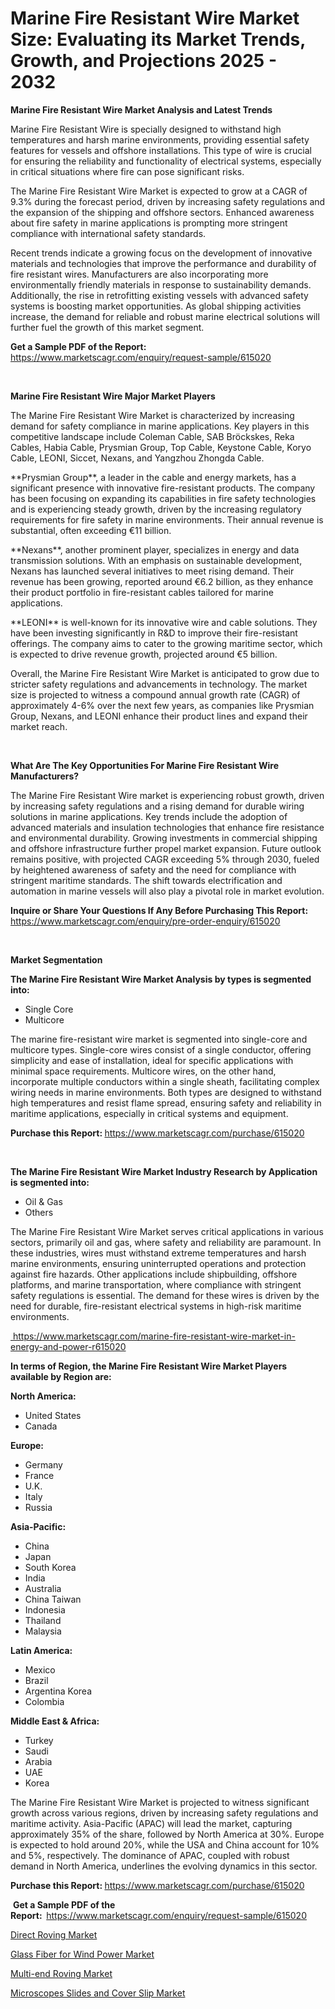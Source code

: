 <p><h1>Marine Fire Resistant Wire Market Size: Evaluating its Market Trends, Growth, and Projections 2025 - 2032</h1></p><p><strong>Marine Fire Resistant Wire Market Analysis and Latest Trends</strong></p>
<p><p>Marine Fire Resistant Wire is specially designed to withstand high temperatures and harsh marine environments, providing essential safety features for vessels and offshore installations. This type of wire is crucial for ensuring the reliability and functionality of electrical systems, especially in critical situations where fire can pose significant risks.</p><p>The Marine Fire Resistant Wire Market is expected to grow at a CAGR of 9.3% during the forecast period, driven by increasing safety regulations and the expansion of the shipping and offshore sectors. Enhanced awareness about fire safety in marine applications is prompting more stringent compliance with international safety standards. </p><p>Recent trends indicate a growing focus on the development of innovative materials and technologies that improve the performance and durability of fire resistant wires. Manufacturers are also incorporating more environmentally friendly materials in response to sustainability demands. Additionally, the rise in retrofitting existing vessels with advanced safety systems is boosting market opportunities. As global shipping activities increase, the demand for reliable and robust marine electrical solutions will further fuel the growth of this market segment.</p></p>
<p><strong>Get a Sample PDF of the Report:&nbsp;</strong> <a href="https://www.marketscagr.com/enquiry/request-sample/615020?utm_campaign=2010&utm_medium=2&utm_source=Github&utm_content=ia&utm_term=24032025&utm_id=marine-fire-resistant-wire">https://www.marketscagr.com/enquiry/request-sample/615020</a></p>
<p>&nbsp;</p>
<p><strong>Marine Fire Resistant Wire Major Market Players</strong></p>
<p><p>The Marine Fire Resistant Wire Market is characterized by increasing demand for safety compliance in marine applications. Key players in this competitive landscape include Coleman Cable, SAB Bröckskes, Reka Cables, Habia Cable, Prysmian Group, Top Cable, Keystone Cable, Koryo Cable, LEONI, Siccet, Nexans, and Yangzhou Zhongda Cable.</p><p>**Prysmian Group**, a leader in the cable and energy markets, has a significant presence with innovative fire-resistant products. The company has been focusing on expanding its capabilities in fire safety technologies and is experiencing steady growth, driven by the increasing regulatory requirements for fire safety in marine environments. Their annual revenue is substantial, often exceeding €11 billion.</p><p>**Nexans**, another prominent player, specializes in energy and data transmission solutions. With an emphasis on sustainable development, Nexans has launched several initiatives to meet rising demand. Their revenue has been growing, reported around €6.2 billion, as they enhance their product portfolio in fire-resistant cables tailored for marine applications.</p><p>**LEONI** is well-known for its innovative wire and cable solutions. They have been investing significantly in R&D to improve their fire-resistant offerings. The company aims to cater to the growing maritime sector, which is expected to drive revenue growth, projected around €5 billion.</p><p>Overall, the Marine Fire Resistant Wire Market is anticipated to grow due to stricter safety regulations and advancements in technology. The market size is projected to witness a compound annual growth rate (CAGR) of approximately 4-6% over the next few years, as companies like Prysmian Group, Nexans, and LEONI enhance their product lines and expand their market reach.</p></p>
<p>&nbsp;</p>
<p><strong>What Are The Key Opportunities For Marine Fire Resistant Wire Manufacturers?</strong></p>
<p><p>The Marine Fire Resistant Wire market is experiencing robust growth, driven by increasing safety regulations and a rising demand for durable wiring solutions in marine applications. Key trends include the adoption of advanced materials and insulation technologies that enhance fire resistance and environmental durability. Growing investments in commercial shipping and offshore infrastructure further propel market expansion. Future outlook remains positive, with projected CAGR exceeding 5% through 2030, fueled by heightened awareness of safety and the need for compliance with stringent maritime standards. The shift towards electrification and automation in marine vessels will also play a pivotal role in market evolution.</p></p>
<p><strong>Inquire or Share Your Questions If Any Before Purchasing This Report:</strong> <a href="https://www.marketscagr.com/enquiry/pre-order-enquiry/615020?utm_campaign=2010&utm_medium=2&utm_source=Github&utm_content=ia&utm_term=24032025&utm_id=marine-fire-resistant-wire">https://www.marketscagr.com/enquiry/pre-order-enquiry/615020</a></p>
<p>&nbsp;</p>
<p><strong>Market Segmentation</strong></p>
<p><strong>The Marine Fire Resistant Wire Market Analysis by types is segmented into:</strong></p>
<p><ul><li>Single Core</li><li>Multicore</li></ul></p>
<p><p>The marine fire-resistant wire market is segmented into single-core and multicore types. Single-core wires consist of a single conductor, offering simplicity and ease of installation, ideal for specific applications with minimal space requirements. Multicore wires, on the other hand, incorporate multiple conductors within a single sheath, facilitating complex wiring needs in marine environments. Both types are designed to withstand high temperatures and resist flame spread, ensuring safety and reliability in maritime applications, especially in critical systems and equipment.</p></p>
<p><strong>Purchase this Report:&nbsp;</strong><a href="https://www.marketscagr.com/purchase/615020?utm_campaign=2010&utm_medium=2&utm_source=Github&utm_content=ia&utm_term=24032025&utm_id=marine-fire-resistant-wire">https://www.marketscagr.com/purchase/615020</a></p>
<p>&nbsp;</p>
<p><strong>The Marine Fire Resistant Wire Market Industry Research by Application is segmented into:</strong></p>
<p><ul><li>Oil & Gas</li><li>Others</li></ul></p>
<p><p>The Marine Fire Resistant Wire Market serves critical applications in various sectors, primarily oil and gas, where safety and reliability are paramount. In these industries, wires must withstand extreme temperatures and harsh marine environments, ensuring uninterrupted operations and protection against fire hazards. Other applications include shipbuilding, offshore platforms, and marine transportation, where compliance with stringent safety regulations is essential. The demand for these wires is driven by the need for durable, fire-resistant electrical systems in high-risk maritime environments.</p></p>
<p><a href="https://www.marketscagr.com/marine-fire-resistant-wire-market-in-energy-and-power-r615020?utm_campaign=2010&utm_medium=2&utm_source=Github&utm_content=ia&utm_term=24032025&utm_id=marine-fire-resistant-wire">&nbsp;https://www.marketscagr.com/marine-fire-resistant-wire-market-in-energy-and-power-r615020</a></p>
<p><strong>In terms of Region, the Marine Fire Resistant Wire Market Players available by Region are:</strong></p>
<p>
    <p> <strong> North America: </strong>
        <ul>
            <li>United States</li>
            <li>Canada</li>
        </ul>
        </p> 
    <p> <strong> Europe: </strong>
        <ul>
            <li>Germany</li>
            <li>France</li>
            <li>U.K.</li>
            <li>Italy</li>
            <li>Russia</li>
        </ul>
        </p> 
    <p> <strong> Asia-Pacific: </strong>
        <ul>
            <li>China</li>
            <li>Japan</li>
            <li>South Korea</li>
            <li>India</li>
            <li>Australia</li>
            <li>China Taiwan</li>
            <li>Indonesia</li>
            <li>Thailand</li>
            <li>Malaysia</li>
        </ul>
        </p> 
    <p> <strong> Latin America: </strong>
        <ul>
            <li>Mexico</li>
            <li>Brazil</li>
            <li>Argentina Korea</li>
            <li>Colombia</li>
        </ul>
        </p> 
    <p> <strong> Middle East & Africa: </strong>
        <ul>
            <li>Turkey</li>
            <li>Saudi</li>
            <li>Arabia</li>
            <li>UAE</li>
            <li>Korea</li>
        </ul>
    </p>
    </p>
<p><p>The Marine Fire Resistant Wire Market is projected to witness significant growth across various regions, driven by increasing safety regulations and maritime activity. Asia-Pacific (APAC) will lead the market, capturing approximately 35% of the share, followed by North America at 30%. Europe is expected to hold around 20%, while the USA and China account for 10% and 5%, respectively. The dominance of APAC, coupled with robust demand in North America, underlines the evolving dynamics in this sector.</p></p>
<p><strong>Purchase this Report: </strong><a href="https://www.marketscagr.com/purchase/615020?utm_campaign=2010&utm_medium=2&utm_source=Github&utm_content=ia&utm_term=24032025&utm_id=marine-fire-resistant-wire">https://www.marketscagr.com/purchase/615020</a></p>
<p>&nbsp;<strong>Get a Sample PDF of the Report:&nbsp;&nbsp;</strong><a href="https://www.marketscagr.com/enquiry/request-sample/615020?utm_campaign=2010&utm_medium=2&utm_source=Github&utm_content=ia&utm_term=24032025&utm_id=marine-fire-resistant-wire">https://www.marketscagr.com/enquiry/request-sample/615020</a></p>
<p><strong></strong></p>
<p><p><a href="https://github.com/BryceTownsendr/Market-Research-Report-List-7/blob/main/direct-roving-market.md?utm_campaign=2010&utm_medium=2&utm_source=Github&utm_content=ia&utm_term=24032025&utm_id=marine-fire-resistant-wire">Direct Roving Market</a></p><p><a href="https://github.com/camacrokesw2/Market-Research-Report-List-1/blob/main/glass-fiber-for-wind-power-market.md?utm_campaign=2010&utm_medium=2&utm_source=Github&utm_content=ia&utm_term=24032025&utm_id=marine-fire-resistant-wire">Glass Fiber for Wind Power Market</a></p><p><a href="https://github.com/mahnoor2003/Market-Research-Report-List-7/blob/main/multi-end-roving-market.md?utm_campaign=2010&utm_medium=2&utm_source=Github&utm_content=ia&utm_term=24032025&utm_id=marine-fire-resistant-wire">Multi-end Roving Market</a></p><p><a href="https://github.com/beberjuban9a/Market-Research-Report-List-1/blob/main/microscopes-slides-and-cover-slip-market.md?utm_campaign=2010&utm_medium=2&utm_source=Github&utm_content=ia&utm_term=24032025&utm_id=marine-fire-resistant-wire">Microscopes Slides and Cover Slip Market</a></p></p>